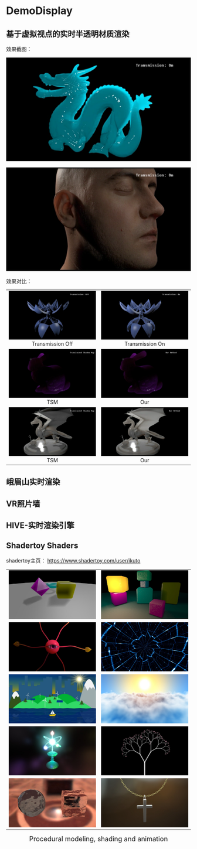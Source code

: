 # DemoDisplay

## 基于虚拟视点的实时半透明材质渲染

效果截图：

![](./TranslucencyRendering/1583239552056.png)

![](./TranslucencyRendering/1583239634009.png)

效果对比：

<table>
    <tr>
      <td ><center><img src="./TranslucencyRendering/20200304095659.png"  >Transmission Off</center></td>
        <td ><center><img src="./TranslucencyRendering/20200304095716.png"  >Transmission On</center></td>
    </tr>
    <tr>
      <td ><center><img src="./TranslucencyRendering/1583239765855.png"  >TSM</center></td>
        <td ><center><img src="./TranslucencyRendering/1583241450968.png"  >Our</center></td>
    </tr>
    <tr>
        <td><center><img src="./TranslucencyRendering/1583243212502.png"  >TSM</center></td>
        <td ><center><img src="./TranslucencyRendering/1583243222195.png"  >Our</td>
    </tr>
</table>


## 峨眉山实时渲染





## VR照片墙





## HIVE-实时渲染引擎





## Shadertoy Shaders

shadertoy主页： https://www.shadertoy.com/user/ikuto 

<table>
    <tr>
      <td ><center><img src="./Shadertoy/3lK3RR.jpg" width="" ></center></td>
        <td ><center><img src="./Shadertoy/3lKGRW.jpg"  ></center></td>
    </tr>
    <tr>
      <td ><center><img src="./Shadertoy/Wl2XzK.jpg"  ></center></td>
        <td ><center><img src="./Shadertoy/MlycRy.jpg"  ></center></td>
    </tr>
    <tr>
      <td ><center><img src="./Shadertoy/wljSDh.jpg"  ></center></td>
        <td ><center><img src="./Shadertoy/XlKyRw.jpg"  ></center></td>
    </tr>
    <tr>
      <td ><center><img src="./Shadertoy/ttSSW3.jpg"  ></center></td>
        <td ><center><img src="./Shadertoy/wtf3DB.jpg"  ></center></td>
    </tr>
    <tr>
      <td ><center><img src="./Shadertoy/4tycWy.jpg"  ></center></td>
        <td ><center><img src="./Shadertoy/tlSGRz.jpg"  ></center></td>
    </tr>
</table>

<center><font size=4>Procedural modeling, shading and animation</font></center>
